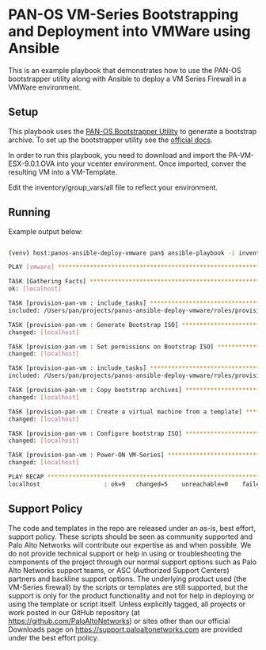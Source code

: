 
# PAN-OS VM-Series Bootstrapping and Deployment into VMWare using Ansible

This is an example playbook that demonstrates how to use the PAN-OS bootstrapper
utility along with Ansible to deploy a VM Series Firewall in a VMWare environment. 

## Setup

This playbook uses the [PAN-OS Bootstrapper Utility](https://github.com/PaloAltoNetworks/panos-bootstrapper)
to generate a bootstrap archive. To set up the bootstrapper utility see the 
[official docs](https://panos-bootstrapper.readthedocs.io/en/latest/).

In order to run this playbook, you need to download and import the PA-VM-ESX-9.0.1.OVA into your vcenter environment. 
Once imported, conver the resulting VM into a VM-Template.

Edit the inventory/group_vars/all file to reflect your environment. 

## Running

Example output below:
```bash

(venv) host:panos-ansible-deploy-vmware pan$ ansible-playbook -i inventory.local provision-pan-vm.yaml  

PLAY [vmware] *************************************************************************************************************************************************************************************************************

TASK [Gathering Facts] ****************************************************************************************************************************************************************************************************
ok: [localhost]

TASK [provision-pan-vm : include_tasks] ***********************************************************************************************************************************************************************************
included: /Users/pan/projects/panos-ansible-deploy-vmware/roles/provision-pan-vm/tasks/generate_bootstrap.yaml for localhost

TASK [provision-pan-vm : Generate Bootstrap ISO] **************************************************************************************************************************************************************************
changed: [localhost]

TASK [provision-pan-vm : Set permissions on Bootstrap ISO] ****************************************************************************************************************************************************************
changed: [localhost]

TASK [provision-pan-vm : include_tasks] ***********************************************************************************************************************************************************************************
included: /Users/pan/projects/panos-ansible-deploy-vmware/roles/provision-pan-vm/tasks/launch_pan_vm.yaml for localhost

TASK [provision-pan-vm : Copy bootstrap archives] *************************************************************************************************************************************************************************
changed: [localhost]

TASK [provision-pan-vm : Create a virtual machine from a template] ********************************************************************************************************************************************************
changed: [localhost]

TASK [provision-pan-vm : Configure bootstrap ISO] ****************************************************************************************************************************************************************************
changed: [localhost]

TASK [provision-pan-vm : Power-ON VM-Series] ******************************************************************************************************************************************************************************
changed: [localhost]

PLAY RECAP ****************************************************************************************************************************************************************************************************************
localhost                  : ok=9   changed=5    unreachable=0    failed=0    skipped=0    rescued=0    ignored=0   

```


## Support Policy

The code and templates in the repo are released under an as-is, best effort, support policy. These scripts should be 
seen as community supported and Palo Alto Networks will contribute our expertise as and when possible. We do not 
provide technical support or help in using or troubleshooting the components of the project through our normal support 
options such as Palo Alto Networks support teams, or ASC (Authorized Support Centers) partners and backline support 
options. The underlying product used (the VM-Series firewall) by the scripts or templates are still supported, but the 
support is only for the product functionality and not for help in deploying or using the template or script itself. 
Unless explicitly tagged, all projects or work posted in our GitHub repository (at https://github.com/PaloAltoNetworks) 
or sites other than our official Downloads page on https://support.paloaltonetworks.com are provided under the best 
effort policy.